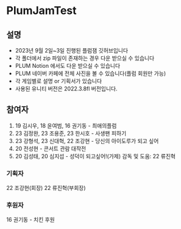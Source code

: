 # PlumJamTest

## 설명
- 2023년 9월 2일~3일 진행된 플럼잼 깃허브입니다
- 각 폴더에서 zip 파일이 존재하는 경우 다운 받으실 수 있습니다
- PLUM Notion 에서도 다운 받으실 수 있습니다
- PLUM 네이버 카페에 전체 사진을 볼 수 있습니다(플럼 회원만 가능)
- 각 게임별로 설명 or 기획서가 있습니다
- 사용된 유니티 버전은 2022.3.8fl 버전입니다.

## 참여자
1. 19 김시우, 18 윤여범, 16 권기동 - 최애의플럼
2. 23 김정완, 23 조용준, 23 한시호 - 사생팬 피하기
3. 23 강형석, 23 신대혁, 22 조강현 - 당신의 아이도루가 되고 싶어
4. 20 전성현 - 콘서트 관람 대작전
5. 20 김성태, 20 심지섭 - 성덕이 되고싶어!(가제)
감독 및 도움: 22 류진혁

### 기획자
22 조강현(회장)
22 류진혁(부회장)

### 후원자
16 권기동 - 치킨 후원


